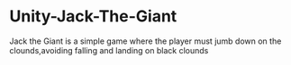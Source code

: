 # Unity-Jack-The-Giant
Jack the Giant is a simple game where the player must jumb down on the clounds,avoiding falling and landing on black clounds
